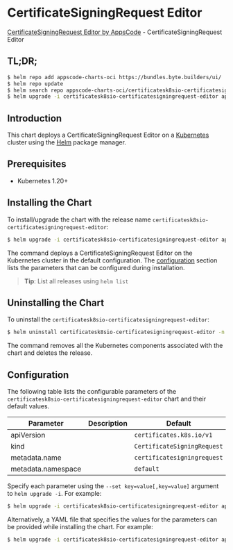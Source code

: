 # CertificateSigningRequest Editor

[CertificateSigningRequest Editor by AppsCode](https://appscode.com) - CertificateSigningRequest Editor

## TL;DR;

```bash
$ helm repo add appscode-charts-oci https://bundles.byte.builders/ui/
$ helm repo update
$ helm search repo appscode-charts-oci/certificatesk8sio-certificatesigningrequest-editor --version=v0.12.0
$ helm upgrade -i certificatesk8sio-certificatesigningrequest-editor appscode-charts-oci/certificatesk8sio-certificatesigningrequest-editor -n default --create-namespace --version=v0.12.0
```

## Introduction

This chart deploys a CertificateSigningRequest Editor on a [Kubernetes](http://kubernetes.io) cluster using the [Helm](https://helm.sh) package manager.

## Prerequisites

- Kubernetes 1.20+

## Installing the Chart

To install/upgrade the chart with the release name `certificatesk8sio-certificatesigningrequest-editor`:

```bash
$ helm upgrade -i certificatesk8sio-certificatesigningrequest-editor appscode-charts-oci/certificatesk8sio-certificatesigningrequest-editor -n default --create-namespace --version=v0.12.0
```

The command deploys a CertificateSigningRequest Editor on the Kubernetes cluster in the default configuration. The [configuration](#configuration) section lists the parameters that can be configured during installation.

> **Tip**: List all releases using `helm list`

## Uninstalling the Chart

To uninstall the `certificatesk8sio-certificatesigningrequest-editor`:

```bash
$ helm uninstall certificatesk8sio-certificatesigningrequest-editor -n default
```

The command removes all the Kubernetes components associated with the chart and deletes the release.

## Configuration

The following table lists the configurable parameters of the `certificatesk8sio-certificatesigningrequest-editor` chart and their default values.

|     Parameter      | Description |                Default                 |
|--------------------|-------------|----------------------------------------|
| apiVersion         |             | <code>certificates.k8s.io/v1</code>    |
| kind               |             | <code>CertificateSigningRequest</code> |
| metadata.name      |             | <code>certificatesigningrequest</code> |
| metadata.namespace |             | <code>default</code>                   |


Specify each parameter using the `--set key=value[,key=value]` argument to `helm upgrade -i`. For example:

```bash
$ helm upgrade -i certificatesk8sio-certificatesigningrequest-editor appscode-charts-oci/certificatesk8sio-certificatesigningrequest-editor -n default --create-namespace --version=v0.12.0 --set apiVersion=certificates.k8s.io/v1
```

Alternatively, a YAML file that specifies the values for the parameters can be provided while
installing the chart. For example:

```bash
$ helm upgrade -i certificatesk8sio-certificatesigningrequest-editor appscode-charts-oci/certificatesk8sio-certificatesigningrequest-editor -n default --create-namespace --version=v0.12.0 --values values.yaml
```
